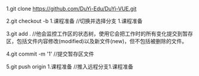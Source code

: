 1.git clone https://github.com/DuYi-Edu/DuYi-VUE.git

2.git checkout -b 1.课程准备    //切换并选择分支 1.课程准备

3.git add .  //他会监控工作区的状态树，使用它会把工作时的所有变化提交到暂存区，包括文件内容修改(modified)以及新文件(new)，但不包括被删除的文件。   

4.git commit -m '1'  //提交暂存区文件

5.git push origin 1.课程准备   //推入远程分支1.课程准备
